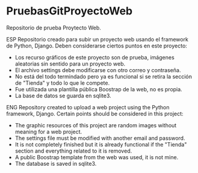 # PruebasGitProyectoWeb
Repositorio de prueba Proytecto Web.

ESP
Repositorio creado para subir un proyecto web usando el framework de Python, Django.
Deben considerarse ciertos puntos en este proyecto:
  - Los recurso gráficos de este proyecto son de prueba, imágenes aleatorias sin sentido para un proyecto web.
  - El archivo settings debe modificarse con otro correo y contraseña.
  - No está del todo termindado pero ya es funcional si se retira la sección de "Tienda" y todo lo que le compete.
  - Fue utilizada una plantilla pública Boostrap de la web, no es propia.
  - La base de datos se guarda en sqlite3.

ENG
Repository created to upload a web project using the Python framework, Django.
Certain points should be considered in this project:
   - The graphic resources of this project are random images without meaning for a web project.
   - The settings file must be modified with another email and password.
   - It is not completely finished but it is already functional if the "Tienda" section and everything related to it is removed.
   - A public Boostrap template from the web was used, it is not mine.
   - The database is saved in sqlite3.
